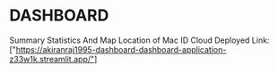 # DASHBOARD
Summary Statistics And Map Location of Mac ID
Cloud Deployed Link: ["https://akiranraj1995-dashboard-dashboard-application-z33w1k.streamlit.app/"]
